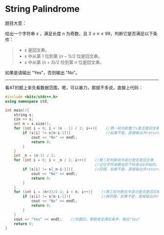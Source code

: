 # String Palindrome

题目大意：

给出一个字符串 $s$ ，满足长度 $n$ 为奇数，且 $3 \le n \le 99$，判断它是否满足以下条件：

> - $s$ 是回文串。
> - $s$ 中从第 $1$ 位到第 $(n-1)/2$ 位是回文串。
> - $s$ 中从第 $(n+3)/2$ 位到第 $n$ 位是回文串。

如果是请输出 "Yes"，否则输出 "No"。

--------

看AT的题上来先看数据范围，嗯，可以暴力，那就不多说，直接上代码：

```cpp
#include <bits/stdc++.h>
using namespace std;

int main(){
    string s;
    cin >> s;
    int n = s.size();
    for (int i = 0; i < (n - 1) / 2; i++){    //第一轮判断整个s是否是回文串
        if (s[i] != s[n-i-1]){                //如果不是，直接输出并return 0
            cout << "No" << endl;
            return 0;
        }
    }
    int _n = (n-1) / 2;
    for (int i = 0; i < _n / 2; i++){    //第二轮判断前半部分是否是回文串
                                         //记住字符串数组的下标是从0开始的，要记得减一，下同。
        if (s[i] != s[_n-i-1]){          //同理，如果不是，直接输出并return 0
            cout << "No" << endl;
            return 0;
        }
    }
    for (int i = (n+3)/2-1; i < n; i++){    //第三轮判断后半部分是否是回文串
        if (s[i] != s[n-i-1]){              //再同理，如果不是，直接输出并return 0
            cout << "No" << endl;
            return 0;
        }
    }
    cout << "Yes" << endl;    //到最后，那就肯定满足条件，输出"Yes"
    return 0;
}

```
